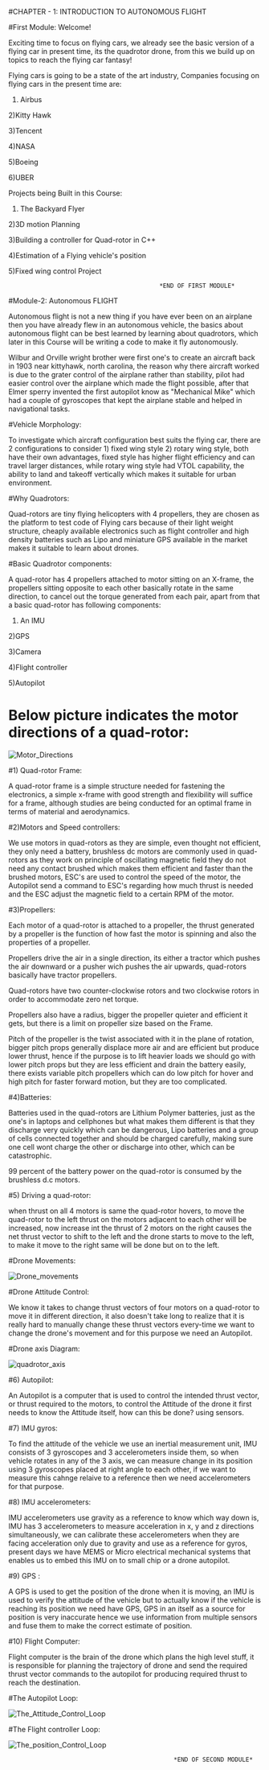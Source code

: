 #CHAPTER - 1: INTRODUCTION TO AUTONOMOUS FLIGHT

#First Module: Welcome!

Exciting time to focus on flying cars, we already see the basic version of a flying car in present time, its the quadrotor drone, from this we build up on topics to reach the flying car fantasy!

Flying cars is going to be a state of the art industry, Companies focusing on flying cars in the present time are:
1) Airbus

2)Kitty Hawk

3)Tencent

4)NASA

5)Boeing

6)UBER

Projects being Built in this Course:
1) The Backyard Flyer

2)3D motion Planning

3)Building a controller for Quad-rotor in C++

4)Estimation of a Flying vehicle's position

5)Fixed wing control Project


                                              *END OF FIRST MODULE*


#Module-2: Autonomous FLIGHT

Autonomous flight is not a new thing if you have ever been on an airplane then you have already flew in an autonomous vehicle, the basics about autonomous flight can be best learned by learning about quadrotors, which later in this Course will be writing a code to make it fly autonomously.


Wilbur and Orville wright brother were first one's to create an aircraft back in 1903 near kittyhawk, north carolina, the reason why there aircraft worked is due to the grater control of the airplane rather than stability, pilot had easier control over the airplane which made the flight possible, after that Elmer sperry invented the first autopilot know as "Mechanical Mike" which had a couple of gyroscopes that kept the airplane stable and helped in navigational tasks.


#Vehicle Morphology:  

To investigate which aircraft configuration best suits the flying car, there are 2 configurations to consider 1) fixed wing style 2) rotary wing style, both have their own advantages, fixed style has higher flight efficiency and can travel larger distances, while rotary wing style had VTOL capability, the ability to land and takeoff vertically which makes it suitable for urban environment.


#Why Quadrotors:

Quad-rotors are tiny flying helicopters with 4 propellers, they are chosen as the platform to test code of Flying cars because of their light weight structure, cheaply available electronics such as flight controller and high density batteries such as Lipo and miniature GPS available in the market makes it suitable to learn about drones.


#Basic Quadrotor components:

A quad-rotor has 4 propellers attached to motor sitting on an X-frame, the propellers sitting opposite to each other basically rotate in the same direction, to cancel out the torque generated from each pair, apart from that a basic quad-rotor has following components:

1) An IMU

2)GPS

3)Camera

4)Flight controller

5)Autopilot

# Below picture indicates the motor directions of a quad-rotor:

![Motor_Directions](/Images/motor-directions.jpeg)


#1) Quad-rotor Frame:

A quad-rotor frame is a simple structure needed for fastening the electronics, a simple x-frame with good strength and flexibility will suffice for a frame, although studies are being conducted for an optimal frame in terms of material and aerodynamics.


#2)Motors and Speed controllers:

We use motors in quad-rotors as they are simple, even thought not efficient, they only need a battery, brushless dc motors are commonly used in quad-rotors as they work on principle of oscillating magnetic field they do not need any contact brushed which makes them efficient and faster than the brushed motors, ESC's are used to control the speed of the motor, the Autopilot send a command to ESC's regarding how much thrust is needed and the ESC adjust the magnetic field to a certain RPM of the motor.


#3)Propellers:

Each motor of a quad-rotor is attached to a propeller, the thrust generated by a propeller is the function of how fast the motor is spinning and also the properties of a propeller.


Propellers drive the air in a single direction, its either a tractor which pushes the air downward or a pusher wich pushes the air upwards, quad-rotors basically have tractor propellers.


Quad-rotors have two counter-clockwise rotors and two clockwise rotors in order to accommodate zero net torque.

Propellers also have a radius, bigger the propeller quieter and efficient it gets, but there is a limit on propeller size based on the Frame.


Pitch of the propeller is the twist associated with it in the plane of rotation, bigger pitch props generally displace more air and are efficient but produce lower thrust, hence if the purpose is to lift heavier loads we should go with lower pitch props but they are less efficient and drain the battery easily, there exists variable pitch propellers which can do low pitch for hover and high pitch for faster forward motion, but they are too complicated.


#4)Batteries:

Batteries used in the quad-rotors are Lithium Polymer batteries, just as the one's in laptops and cellphones but what makes them different is that they discharge very quickly which can be dangerous, Lipo batteries and a group of cells connected together and should be charged carefully, making sure one cell wont charge the other or discharge into other, which can be catastrophic.

99 percent of the battery power on the quad-rotor is consumed by the brushless d.c motors.


#5) Driving a quad-rotor:


when thrust on all 4 motors is same the quad-rotor hovers, to move the quad-rotor to the left thrust on the motors adjacent to each other will be increased, now increase int the thrust of 2 motors on the right causes the net thrust vector to shift to the left and the drone starts to move to the left, to make it move to the right same will be done but on to the left.

#Drone Movements:


![Drone_movements](/Images/The-movements-of-a-quadrotor-the-arrow-width-is-proportional-to-rotor-speeds.png)


#Drone Attitude Control:


We know it takes to change thrust vectors of four motors on a quad-rotor to move it in different direction, it also doesn't take long to realize that it is really hard to manually change these thrust vectors every-time we want to change the drone's movement and for this purpose we need an Autopilot.


#Drone axis Diagram:


![quadrotor_axis](Images/Drone_Axis_Diagram.png)


#6) Autopilot:


An Autopilot is a computer that is used to control the intended thrust vector, or thrust required to the motors, to control the Attitude of the drone it first needs to know the Attitude itself, how can this be done? using sensors.


#7) IMU gyros:


To find the attitude of the vehicle we use an inertial measurement unit, IMU consists of 3 gyroscopes and 3 accelerometers inside them, so when vehicle rotates in any of the 3 axis, we can measure change in its position using 3 gyroscopes placed at right angle to each other, if we want to measure this cahnge relaive to a reference then we need accelerometers for that purpose.


#8) IMU accelerometers:


IMU accelerometers use gravity as a reference to know which way down is, IMU has 3 accelerometers to measure acceleration in x, y and z directions simultaneously, we can calibrate these accelerometers when they are facing acceleration only due to gravity and use as a reference for gyros, present days we have MEMS or Micro electrical mechanical systems that enables us to embed this IMU on to small chip or a drone autopilot.


#9) GPS :


A GPS is used to get the position of the drone when it is moving, an IMU is used to verify the attitude of the vehicle but to actually know if the vehicle is reaching its position we need have GPS, GPS in an itself as a source for position is very inaccurate hence we use information from multiple sensors and fuse them to make the correct estimate of position.


#10) Flight Computer:


Flight computer is the brain of the drone which plans the high level stuff, it is responsible for planning the trajectory of drone and send the required thrust vector commands to the autopilot for producing required thrust to reach the destination.


#The Autopilot Loop:


![The_Attitude_Control_Loop](Images/Attitude_Control_Loop.png)


#The Flight controller Loop:


![The_position_Control_Loop](Images/Position_Control_Loop.png)


                                                  *END OF SECOND MODULE*
